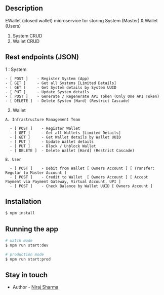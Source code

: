 ## Description

EWallet (closed wallet) microservice for storing System (Master) & Wallet (Users)

1. System CRUD
1. Wallet CRUD

## Rest endpoints (JSON)

  1 : System 

    - [ POST ]    - Register System (App)
    - [ GET ]     - Get all Systems [Limited Details]
    - [ GET ]     - Get System details by System UUID
    - [ PUT ]     - Update System details
    - [ POST ]    - Generate / Regenerate API Token (Only One API Token)
    - [ DELETE ]  - Delete System [Hard] (Restrict Cascade)

  2. Wallet 

    A. Infrastructure Management Team
	
      - [ POST ]    - Register Wallet 						
      - [ GET ]     - Get all Wallets [Limited Details]
      - [ GET ]     - Get Wallet details by Wallet UUID 
      - [ PUT ]     - Update Wallet details 
      - [ PUT ]     - Block / Unblock Wallet 
      - [ DELETE ]  - Delete Wallet [Hard] (Restrict Cascade)
      
    B. User

      - [ POST ]    - Debit from Wallet [ Owners Account ] [ Transfer: Regular to Master Account ] 
      - [ POST ]    - Credit to Wallet  [ Owners Account ] [ Accept Payment via Payment Gateway, Virtual Account, UPI ]
      - [ POST ]    - Check Balance by Wallet UUID [ Owners Account ]

## Installation

```bash
$ npm install
```

## Running the app

```bash
# watch mode
$ npm run start:dev

# production mode
$ npm run start:prod
```

## Stay in touch

- Author - [Niraj Sharma](https://github.com/nirajshar)